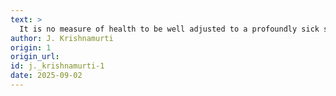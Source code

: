 ```yaml
---
text: >
  It is no measure of health to be well adjusted to a profoundly sick society.
author: J. Krishnamurti
origin: 1
origin_url:
id: j._krishnamurti-1
date: 2025-09-02 
---
```

